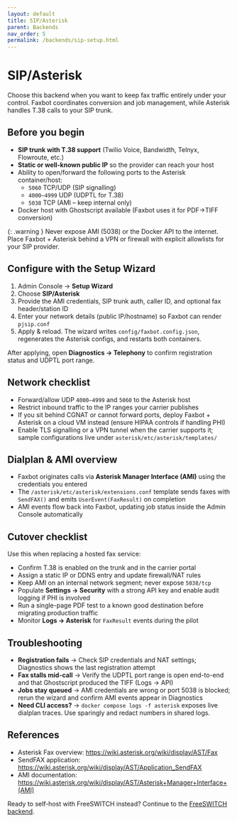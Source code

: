 ```yaml
---
layout: default
title: SIP/Asterisk
parent: Backends
nav_order: 5
permalink: /backends/sip-setup.html
---
```


# SIP/Asterisk

Choose this backend when you want to keep fax traffic entirely under your control. Faxbot coordinates conversion and job management, while Asterisk handles T.38 calls to your SIP trunk.

## Before you begin

- **SIP trunk with T.38 support** (Twilio Voice, Bandwidth, Telnyx, Flowroute, etc.)
- **Static or well-known public IP** so the provider can reach your host
- Ability to open/forward the following ports to the Asterisk container/host:
  - `5060` TCP/UDP (SIP signalling)
  - `4000–4999` UDP (UDPTL for T.38)
  - `5038` TCP (AMI – keep internal only)
- Docker host with Ghostscript available (Faxbot uses it for PDF→TIFF conversion)

{: .warning }
Never expose AMI (5038) or the Docker API to the internet. Place Faxbot + Asterisk behind a VPN or firewall with explicit allowlists for your SIP provider.

## Configure with the Setup Wizard

1. Admin Console → **Setup Wizard**
2. Choose **SIP/Asterisk**
3. Provide the AMI credentials, SIP trunk auth, caller ID, and optional fax header/station ID
4. Enter your network details (public IP/hostname) so Faxbot can render `pjsip.conf`
5. Apply & reload. The wizard writes `config/faxbot.config.json`, regenerates the Asterisk configs, and restarts both containers.

After applying, open **Diagnostics → Telephony** to confirm registration status and UDPTL port range.

## Network checklist

- Forward/allow UDP `4000–4999` and `5060` to the Asterisk host
- Restrict inbound traffic to the IP ranges your carrier publishes
- If you sit behind CGNAT or cannot forward ports, deploy Faxbot + Asterisk on a cloud VM instead (ensure HIPAA controls if handling PHI)
- Enable TLS signalling or a VPN tunnel when the carrier supports it; sample configurations live under `asterisk/etc/asterisk/templates/`

## Dialplan & AMI overview

- Faxbot originates calls via **Asterisk Manager Interface (AMI)** using the credentials you entered
- The `/asterisk/etc/asterisk/extensions.conf` template sends faxes with `SendFAX()` and emits `UserEvent(FaxResult)` on completion
- AMI events flow back into Faxbot, updating job status inside the Admin Console automatically

## Cutover checklist

Use this when replacing a hosted fax service:

- Confirm T.38 is enabled on the trunk and in the carrier portal
- Assign a static IP or DDNS entry and update firewall/NAT rules
- Keep AMI on an internal network segment; never expose `5038/tcp`
- Populate **Settings → Security** with a strong API key and enable audit logging if PHI is involved
- Run a single-page PDF test to a known good destination before migrating production traffic
- Monitor **Logs → Asterisk** for `FaxResult` events during the pilot

## Troubleshooting

- **Registration fails** → Check SIP credentials and NAT settings; Diagnostics shows the last registration attempt
- **Fax stalls mid-call** → Verify the UDPTL port range is open end-to-end and that Ghostscript produced the TIFF (Logs → API)
- **Jobs stay queued** → AMI credentials are wrong or port 5038 is blocked; rerun the wizard and confirm AMI events appear in Diagnostics
- **Need CLI access?** → `docker compose logs -f asterisk` exposes live dialplan traces. Use sparingly and redact numbers in shared logs.

## References

- Asterisk Fax overview: https://wiki.asterisk.org/wiki/display/AST/Fax
- SendFAX application: https://wiki.asterisk.org/wiki/display/AST/Application_SendFAX
- AMI documentation: https://wiki.asterisk.org/wiki/display/AST/Asterisk+Manager+Interface+(AMI)

Ready to self-host with FreeSWITCH instead? Continue to the [FreeSWITCH backend](freeswitch-setup.html).
